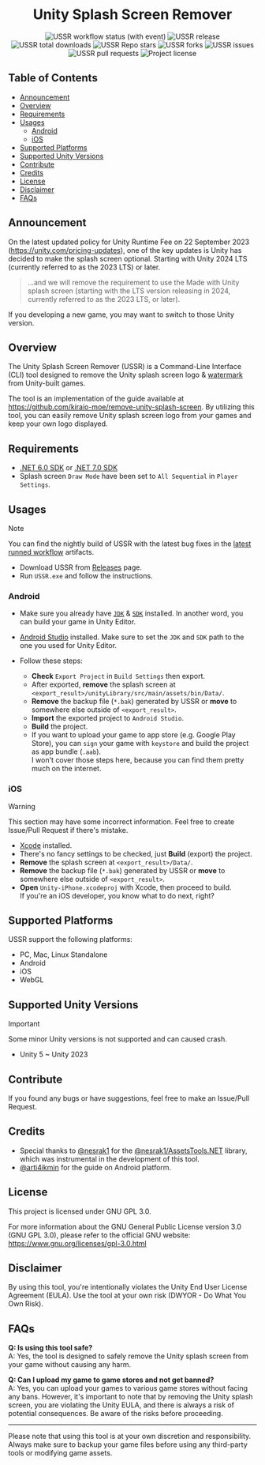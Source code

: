 <div align="center">
  <h1 align="center">Unity Splash Screen Remover</h1>

  <img alt="USSR workflow status (with event)" src="https://img.shields.io/github/actions/workflow/status/kiraio-moe/USSR/build.yml">
  <img alt="USSR release" src="https://img.shields.io/github/v/release/kiraio-moe/USSR">
  <img alt="USSR total downloads" src="https://img.shields.io/github/downloads/kiraio-moe/USSR/total">
  <img alt="USSR Repo stars" src="https://img.shields.io/github/stars/kiraio-moe/USSR">
  <img alt="USSR forks" src="https://img.shields.io/github/forks/kiraio-moe/USSR">
  <img alt="USSR issues" src="https://img.shields.io/github/issues/kiraio-moe/USSR">
  <img alt="USSR pull requests" src="https://img.shields.io/github/issues-pr/kiraio-moe/USSR">
  <img alt="Project license" src="https://img.shields.io/github/license/kiraio-moe/USSR">
</div>

## Table of Contents

- [Announcement](#announcement)
- [Overview](#overview)
- [Requirements](#requirements)
- [Usages](#usages)
  - [Android](#android)
  - [iOS](#ios)
- [Supported Platforms](#supported-platforms)
- [Supported Unity Versions](#supported-unity-versions)
- [Contribute](#contribute)
- [Credits](#credits)
- [License](#license)
- [Disclaimer](#disclaimer)
- [FAQs](#faqs)

## Announcement

On the latest updated policy for Unity Runtime Fee on 22 September 2023 (<https://unity.com/pricing-updates>), one of the key updates is Unity has decided to make the splash screen optional. Starting with Unity 2024 LTS (currently referred to as the 2023 LTS) or later.

> ...and we will remove the requirement to use the Made with Unity splash screen (starting with the LTS version releasing in 2024, currently referred to as the 2023 LTS, or later).

If you developing a new game, you may want to switch to those Unity version.

## Overview

The Unity Splash Screen Remover (USSR) is a Command-Line Interface (CLI) tool designed to remove the Unity splash screen logo & [watermark](https://forum.unity.com/threads/i-am-using-personal-but-there-is-trial-version-water-mark-after-build.591610/#post-3975343) from Unity-built games.

The tool is an implementation of the guide available at <https://github.com/kiraio-moe/remove-unity-splash-screen>. By utilizing this tool, you can easily remove Unity splash screen logo from your games and keep your own logo displayed.

## Requirements

- [.NET 6.0 SDK](https://dotnet.microsoft.com/download/dotnet/6.0 ".NET 6.0 SDK") or [.NET 7.0 SDK](https://dotnet.microsoft.com/download/dotnet/7.0 ".NET 7.0 SDK")
- Splash screen `Draw Mode` have been set to `All Sequential` in `Player Settings`.

## Usages

> [!NOTE]
> You can find the nightly build of USSR with the latest bug fixes in the [latest runned workflow](https://github.com/kiraio-moe/USSR/actions/workflows/build.yml) artifacts.

- Download USSR from [Releases](https://github.com/kiraio-moe/USSR/releases) page.
- Run `USSR.exe` and follow the instructions.

### Android

- Make sure you already have [`JDK`](https://www.openlogic.com/openjdk-downloads?field_java_parent_version_target_id=416&field_operating_system_target_id=All&field_architecture_target_id=All&field_java_package_target_id=All "OpenJDK") & [`SDK`](https://androidsdkoffline.blogspot.com/p/all-android-sdk-latest-stable-versions.html) installed. In another word, you can build your game in Unity Editor.
- [Android Studio](https://developer.android.com/studio "Android Studio") installed. Make sure to set the `JDK` and `SDK` path to the one you used for Unity Editor.
- Follow these steps:

  - **Check** `Export Project` in `Build Settings` then export.
  - After exported, **remove** the splash screen at `<export_result>/unityLibrary/src/main/assets/bin/Data/`.
  - **Remove** the backup file (`*.bak`) generated by USSR or **move** to somewhere else outside of `<export_result>`.
  - **Import** the exported project to `Android Studio`.
  - **Build** the project.
  - If you want to upload your game to app store (e.g. Google Play Store), you can `sign` your game with `keystore` and build the project as app bundle (`.aab`).  
  I won't cover those steps here, because you can find them pretty much on the internet.

### iOS

> [!WARNING]
> This section may have some incorrect information. Feel free to create Issue/Pull Request if there's mistake.

- [Xcode](https://developer.apple.com/xcode/ "Xcode") installed.
- There's no fancy settings to be checked, just **Build** (export) the project.
- **Remove** the splash screen at `<export_result>/Data/`.
- **Remove** the backup file (`*.bak`) generated by USSR or **move** to somewhere else outside of `<export_result>`.
- **Open** `Unity-iPhone.xcodeproj` with Xcode, then proceed to build.  
  If you're an iOS developer, you know what to do next, right?

## Supported Platforms

USSR support the following platforms:

- PC, Mac, Linux Standalone
- Android
- iOS
- WebGL

## Supported Unity Versions

> [!IMPORTANT]
> Some minor Unity versions is not supported and can caused crash.

- Unity 5 ~ Unity 2023

## Contribute

If you found any bugs or have suggestions, feel free to make an Issue/Pull Request.

## Credits

- Special thanks to [@nesrak1](https://github.com/nesrak1) for the [@nesrak1/AssetsTools.NET](https://github.com/nesrak1/AssetsTools.NET) library, which was instrumental in the development of this tool.
- [@arti4ikmin](https://github.com/arti4ikmin) for the guide on Android platform.

## License

This project is licensed under GNU GPL 3.0.

For more information about the GNU General Public License version 3.0 (GNU GPL 3.0), please refer to the official GNU website: <https://www.gnu.org/licenses/gpl-3.0.html>

## Disclaimer

By using this tool, you're intentionally violates the Unity End User License Agreement (EULA). Use the tool at your own risk (DWYOR - Do What You Own Risk).

## FAQs

**Q: Is using this tool safe?**  
A: Yes, the tool is designed to safely remove the Unity splash screen from your game without causing any harm.

**Q: Can I upload my game to game stores and not get banned?**  
A: Yes, you can upload your games to various game stores without facing any bans. However, it's important to note that by removing the Unity splash screen, you are violating the Unity EULA, and there is always a risk of potential consequences. Be aware of the risks before proceeding.

---

Please note that using this tool is at your own discretion and responsibility. Always make sure to backup your game files before using any third-party tools or modifying game assets.
